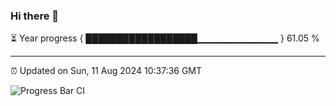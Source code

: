 ### Hi there 👋

⏳ Year progress { ██████████████████▁▁▁▁▁▁▁▁▁▁▁▁ } 61.05 %

---

⏰ Updated on Sun, 11 Aug 2024 10:37:36 GMT

![Progress Bar CI](https://github.com/IshwaranRudhara/GIT-ACTION/workflows/Progress%20Bar%20CI/badge.svg)
